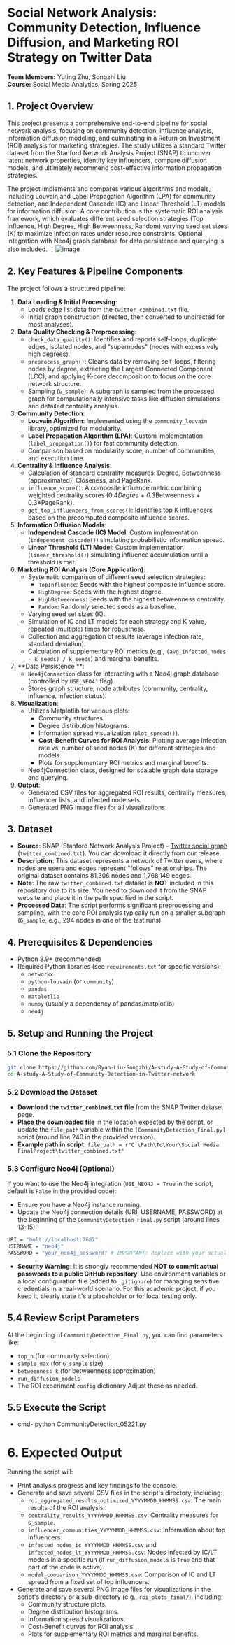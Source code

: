 # Social Network Analysis: Community Detection, Influence Diffusion, and Marketing ROI Strategy on Twitter Data

**Team Members:** Yuting Zhu, Songzhi Liu  
**Course:** Social Media Analytics, Spring 2025

## 1. Project Overview

This project presents a comprehensive end-to-end pipeline for social network analysis, focusing on community detection, influence analysis, information diffusion modeling, and culminating in a Return on Investment (ROI) analysis for marketing strategies. The study utilizes a standard Twitter dataset from the Stanford Network Analysis Project (SNAP) to uncover latent network properties, identify key influencers, compare diffusion models, and ultimately recommend cost-effective information propagation strategies.

The project implements and compares various algorithms and models, including Louvain and Label Propagation Algorithm (LPA) for community detection, and Independent Cascade (IC) and Linear Threshold (LT) models for information diffusion. A core contribution is the systematic ROI analysis framework, which evaluates different seed selection strategies (Top Influence, High Degree, High Betweenness, Random) varying seed set sizes (K) to maximize infection rates under resource constraints. Optional integration with Neo4j graph database for data persistence and querying is also included.
！![image](https://github.com/user-attachments/assets/a6fb4bba-b1e5-4ffe-b77e-3568c843afb4)

## 2. Key Features & Pipeline Components

The project follows a structured pipeline:

1.  **Data Loading & Initial Processing**:
    * Loads edge list data from the `twitter_combined.txt` file.
    * Initial graph construction (directed, then converted to undirected for most analyses).
2.  **Data Quality Checking & Preprocessing**:
    * `check_data_quality()`: Identifies and reports self-loops, duplicate edges, isolated nodes, and "supernodes" (nodes with excessively high degrees).
    * `preprocess_graph()`: Cleans data by removing self-loops, filtering nodes by degree, extracting the Largest Connected Component (LCC), and applying K-core decomposition to focus on the core network structure.
    * Sampling (`G_sample`): A subgraph is sampled from the processed graph for computationally intensive tasks like diffusion simulations and detailed centrality analysis.
3.  **Community Detection**:
    * **Louvain Algorithm**: Implemented using the `community_louvain` library, optimized for modularity.
    * **Label Propagation Algorithm (LPA)**: Custom implementation (`label_propagation()`) for fast community detection.
    * Comparison based on modularity score, number of communities, and execution time.
4.  **Centrality & Influence Analysis**:
    * Calculation of standard centrality measures: Degree, Betweenness (approximated), Closeness, and PageRank.
    * `influence_score()`: A composite influence metric combining weighted centrality scores (0.4*Degree + 0.3*Betweenness + 0.3*PageRank).
    * `get_top_influencers_from_scores()`: Identifies top K influencers based on the precomputed composite influence scores.
5.  **Information Diffusion Models**:
    * **Independent Cascade (IC) Model**: Custom implementation (`independent_cascade()`) simulating probabilistic information spread.
    * **Linear Threshold (LT) Model**: Custom implementation (`linear_threshold()`) simulating influence accumulation until a threshold is met.
6.  **Marketing ROI Analysis (Core Application)**:
    * Systematic comparison of different seed selection strategies:
        * `TopInfluence`: Seeds with the highest composite influence score.
        * `HighDegree`: Seeds with the highest degree.
        * `HighBetweenness`: Seeds with the highest betweenness centrality.
        * `Random`: Randomly selected seeds as a baseline.
    * Varying seed set sizes (K).
    * Simulation of IC and LT models for each strategy and K value, repeated (multiple) times for robustness.
    * Collection and aggregation of results (average infection rate, standard deviation).
    * Calculation of supplementary ROI metrics (e.g., `(avg_infected_nodes - k_seeds) / k_seeds`) and marginal benefits.
7.  **Data Persistence **:
    * `Neo4jConnection` class for interacting with a Neo4j graph database (controlled by `USE_NEO4J` flag).
    * Stores graph structure, node attributes (community, centrality, influence, infection status).
8.  **Visualization**:
    * Utilizes Matplotlib for various plots:
        * Community structures.
        * Degree distribution histograms.
        * Information spread visualization (`plot_spread()`).
        * **Cost-Benefit Curves for ROI Analysis**: Plotting average infection rate vs. number of seed nodes (K) for different strategies and models.
        * Plots for supplementary ROI metrics and marginal benefits.
    * Neo4jConnection class, designed for scalable graph data storage and querying.
9.  **Output**:
    * Generated CSV files for aggregated ROI results, centrality measures, influencer lists, and infected node sets.
    * Generated PNG image files for all visualizations.

## 3. Dataset

* **Source**: SNAP (Stanford Network Analysis Project) - [Twitter social graph](https://snap.stanford.edu/data/ego-Twitter.html) (`twitter_combined.txt`). You can download it directly from our release.
* **Description**: This dataset represents a network of Twitter users, where nodes are users and edges represent "follows" relationships. The original dataset contains 81,306 nodes and 1,768,149 edges.
* **Note**: The raw `twitter_combined.txt` dataset is **NOT** included in this repository due to its size. You need to download it from the SNAP website and place it in the path specified in the script.
* **Processed Data**: The script performs significant preprocessing and sampling, with the core ROI analysis typically run on a smaller subgraph (`G_sample`, e.g., 294 nodes in one of the test runs).

## 4. Prerequisites & Dependencies

* Python 3.9+ (recommended)
* Required Python libraries (see `requirements.txt` for specific versions):
    * `networkx`
    * `python-louvain` (or `community`)
    * `pandas`
    * `matplotlib`
    * `numpy` (usually a dependency of pandas/matplotlib)
    * `neo4j`
 
## 5. Setup and Running the Project

### 5.1 Clone the Repository

```bash
git clone https://github.com/Ryan-Liu-Songzhi/A-study-A-Study-of-Community-Detection-in-Twitter-network.git
cd A-study-A-Study-of-Community-Detection-in-Twitter-network
```
### 5.2 Download the Dataset
- **Download the `twitter_combined.txt` file** from the SNAP Twitter dataset page.
- **Place the downloaded file** in the location expected by the script, or update the `file_path` variable within the `[CommunityDetection_Final.py]` script (around line 240 in the provided version).
- **Example path in script**: `file_path = r"C:\Path\To\Your\Social Media FinalProject\twitter_combined.txt"`

### 5.3 Configure Neo4j (Optional)
If you want to use the Neo4j integration (`USE_NEO4J = True` in the script, default is `False` in the provided code):
- Ensure you have a Neo4j instance running.
- Update the Neo4j connection details (URI, USERNAME, PASSWORD) at the beginning of the `CommunityDetection_Final.py` script (around lines 13-15):
```bash
URI = "bolt://localhost:7687"
USERNAME = "neo4j"
PASSWORD = "your_neo4j_password" # IMPORTANT: Replace with your actual password
```
- **Security Warning**: It is strongly recommended **NOT to commit actual passwords to a public GitHub repository**. Use environment variables or a local configuration file (added to `.gitignore`) for managing sensitive credentials in a real-world scenario. For this academic project, if you keep it, clearly state it's a placeholder or for local testing only.

## 5.4 Review Script Parameters
At the beginning of `CommunityDetection_Final.py`, you can find parameters like:
- `top_n` (for community selection)
- `sample_max` (for `G_sample` size)
- `betweenness_k` (for betweenness approximation)
- `run_diffusion_models`
- The ROI experiment `config` dictionary
Adjust these as needed.

## 5.5 Execute the Script
- cmd- python CommunityDetection_05221.py

# 6. Expected Output
Running the script will:
- Print analysis progress and key findings to the console.
- Generate and save several CSV files in the script's directory, including:
  - `roi_aggregated_results_optimized_YYYYMMDD_HHMMSS.csv`: The main results of the ROI analysis.
  - `centrality_results_YYYYMMDD_HHMMSS.csv`: Centrality measures for `G_sample`.
  - `influencer_communities_YYYYMMDD_HHMMSS.csv`: Information about top influencers.
  - `infected_nodes_ic_YYYYMMDD_HHMMSS.csv` and `infected_nodes_lt_YYYYMMDD_HHMMSS.csv`: Nodes infected by IC/LT models in a specific run (if `run_diffusion_models` is `True` and that part of the code is active).
  - `model_comparison_YYYYMMDD_HHMMSS.csv`: Comparison of IC and LT spread from a fixed set of top influencers.
- Generate and save several PNG image files for visualizations in the script's directory or a sub-directory (e.g., `roi_plots_final/`), including:
  - Community structure plots.
  - Degree distribution histograms.
  - Information spread visualizations.
  - Cost-Benefit curves for ROI analysis.
  - Plots for supplementary ROI metrics and marginal benefits.
